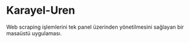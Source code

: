# Karayel-Uren
Web scraping işlemlerini tek panel üzerinden yönetilmesini sağlayan bir masaüstü uygulaması.
